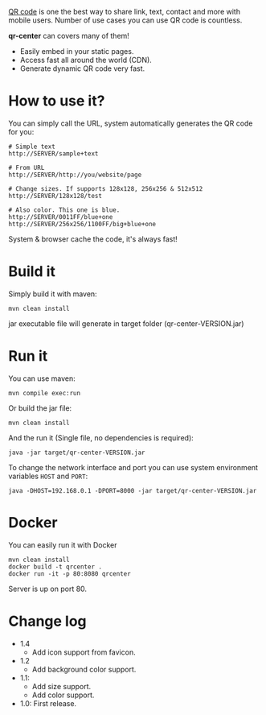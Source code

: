 [QR code] is one the best way to share link, text, contact and more with mobile users.
Number of use cases you can use QR code is countless.

**qr-center** can covers many of them! 
- Easily embed in your static pages.
- Access fast all around the world (CDN).
- Generate dynamic QR code very fast.

How to use it?
==============
You can simply call the URL, system automatically generates the QR code for you:

    # Simple text
    http://SERVER/sample+text
    
    # From URL
    http://SERVER/http://you/website/page
    
    # Change sizes. If supports 128x128, 256x256 & 512x512
    http://SERVER/128x128/test
    
    # Also color. This one is blue.
    http://SERVER/0011FF/blue+one
    http://SERVER/256x256/1100FF/big+blue+one
    
System & browser cache the code, it's always fast!
    

Build it
========
Simply build it with maven:

    mvn clean install

jar executable file will generate in target folder (qr-center-VERSION.jar)

Run it
======
You can use maven:

    mvn compile exec:run
    
Or build the jar file:

    mvn clean install
    
And the run it (Single file, no dependencies is required):

    java -jar target/qr-center-VERSION.jar
    
To change the network interface and port you can use system environment variables `HOST` and `PORT`:

    java -DHOST=192.168.0.1 -DPORT=8000 -jar target/qr-center-VERSION.jar


Docker
======

You can easily run it with Docker

    mvn clean install
    docker build -t qrcenter .
    docker run -it -p 80:8080 qrcenter

Server is up on port 80.


Change log
==========
* 1.4
  * Add icon support from favicon.
* 1.2
  * Add background color support.
* 1.1:
  * Add size support.
  * Add color support.
* 1.0: First release.


[QR code]: https://en.wikipedia.org/wiki/QR_code